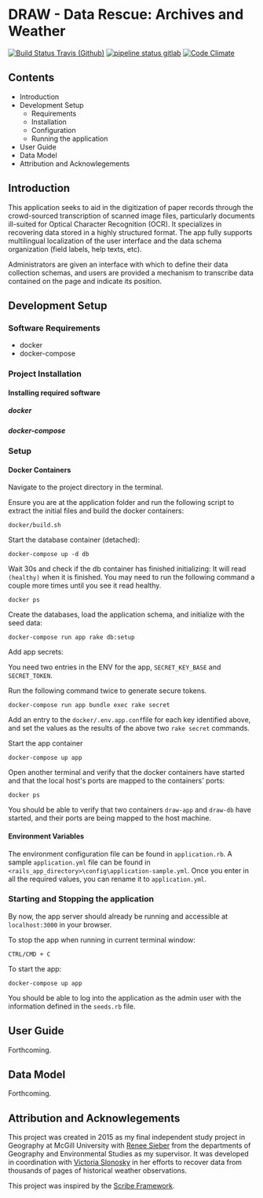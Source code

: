 # DRAW - Data Rescue: Archives and Weather

[![Build Status Travis (Github)][BS img]][Build Status]
[![pipeline status gitlab](https://gitlab.com/open-archives-data-rescue/climate-data-rescue/badges/master/pipeline.svg)](https://gitlab.com/open-archives-data-rescue/climate-data-rescue/commits/master)
[![Code Climate][CC img]][Code Climate]

[Build Status]: https://travis-ci.org/rsmithlal/ClimateDataRescue
[travis pull requests]: https://travis-ci.org/rsmithlal/ClimateDataRescue/pull_requests
[Code Climate]: https://codeclimate.com/github/rsmithlal/ClimateDataRescue

[BS img]: https://travis-ci.org/rsmithlal/ClimateDataRescue.png
[DS img]: https://gemnasium.com/rsmithlal/ClimateDataRescue.png
[CC img]: https://codeclimate.com/github/rsmithlal/ClimateDataRescue.png
[CS img]: https://coveralls.io/repos/rsmithlal/ClimateDataRescue/badge.png?branch=master

## Contents
- Introduction
- Development Setup
    - Requirements
    - Installation
    - Configuration
    - Running the application
- User Guide
- Data Model
- Attribution and Acknowlegements

## Introduction
This application seeks to aid in the digitization of paper records through the crowd-sourced transcription of scanned image files, particularly documents ill-suited for Optical Character Recognition (OCR). It specializes in recovering data stored in a highly structured format. The app fully supports multilingual localization of the user interface and the data schema organization (field labels, help texts, etc).

Administrators are given an interface with which to define their data collection schemas, and users are provided a mechanism to transcribe data contained on the page and indicate its position. 

## Development Setup

### Software Requirements
- docker
- docker-compose

### Project Installation
#### Installing required software
##### docker
##### docker-compose


### Setup

#### Docker Containers
Navigate to the project directory in the terminal. 

Ensure you are at the application folder and run the following script to extract the initial files and build the docker containers:

```
docker/build.sh
```

Start the database container (detached):

```
docker-compose up -d db
```

Wait 30s and check if the db container has finished initializing:
It will read `(healthy)` when it is finished. You may need to run the following command a couple more times until you see it read healthy.
```
docker ps
```

Create the databases, load the application schema, and initialize with the seed data:

```
docker-compose run app rake db:setup
```

Add app secrets:

You need two entries in the ENV for the app, `SECRET_KEY_BASE` and `SECRET_TOKEN`.

Run the following command twice to generate secure tokens.

```
docker-compose run app bundle exec rake secret
```

Add an entry to the `docker/.env.app.conf`file for each key identified above, and set the values as the results of the above two `rake secret` commands.


Start the app container

```
docker-compose up app

```

Open another terminal and verify that the docker containers have started and that the local host's ports are mapped to the containers' ports:

```
docker ps

```

 You should be able to verify that two containers `draw-app` and `draw-db` have started, and their ports are being mapped to the host machine.

#### Environment Variables
The environment configuration file can be found in `application.rb`. A sample `application.yml` file can be found in `<rails_app_directory>\config\application-sample.yml`. Once you enter in all the required values, you can rename it to `application.yml`.


### Starting and Stopping the application
By now, the app server should already be running and accessible at `localhost:3000` in your browser.

To stop the app when running in current terminal window:
```
CTRL/CMD + C
```

To start the app:

```
docker-compose up app
```

You should be able to log into the application as the admin user with the information defined in the `seeds.rb` file.


## User Guide
Forthcoming.

## Data Model
Forthcoming.

## Attribution and Acknowlegements
This project was created in 2015 as my final independent study project in Geography at McGill University with [Renee Sieber](http://rose.geog.mcgill.ca/) from the departments of Geography and Environmental Studies as my supervisor. It was developed in coordination with [Victoria Slonosky](https://sites.google.com/site/historicalclimatedata/Home) in her efforts to recover data from thousands of pages of historical weather observations.

This project was inspired by the [Scribe Framework](https://scribeproject.github.io/).

